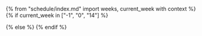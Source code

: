 {% from "schedule/index.md" import weeks, current_week with context %}
{% if current_week in ["-1", "0", "14"] %}
<div id="website-content">

<include src="admin/index.md" />
</div>
{% else %}
<include src="schedule/index.md" />
{% endif %}
